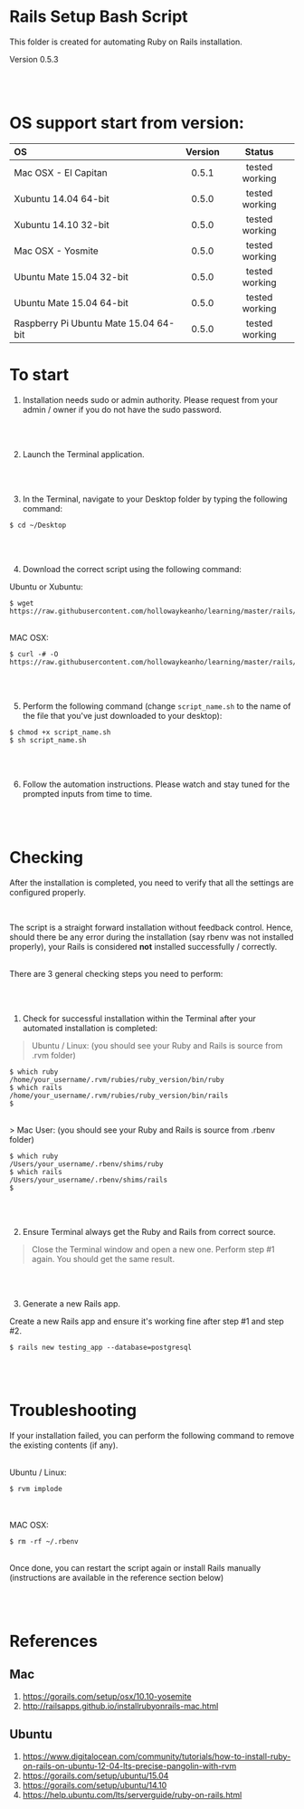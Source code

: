 # Rails Setup Bash Script
This folder is created for automating Ruby on Rails installation.

Version 0.5.3

<br><br>

# OS support start from version:
| OS                                         | Version  |     Status     |
|:-------------------------------------------|:--------:|:--------------:|
| Mac OSX - El Capitan                       |  0.5.1   | tested working |
| Xubuntu 14.04 64-bit                       |  0.5.0   | tested working |
| Xubuntu 14.10 32-bit                       |  0.5.0   | tested working |
| Mac OSX - Yosmite                          |  0.5.0   | tested working |
| Ubuntu Mate 15.04 32-bit                   |  0.5.0   | tested working |
| Ubuntu Mate 15.04 64-bit                   |  0.5.0   | tested working |
| Raspberry Pi Ubuntu Mate 15.04 64-bit      |  0.5.0   | tested working |

# To start
1) Installation needs sudo or admin authority. Please request from your admin / owner if you do not have the sudo password.

<br><br>

2) Launch the Terminal application.

<br><br>

3) In the Terminal, navigate to your Desktop folder by typing the following command:

```
$ cd ~/Desktop
```

<br><br>

4) Download the correct script using the following command:

Ubuntu or Xubuntu:

```
$ wget https://raw.githubusercontent.com/hollowaykeanho/learning/master/rails/setup/ubuntu/rails_setup_deb.sh
```

<br>
MAC OSX:

```
$ curl -# -O https://raw.githubusercontent.com/hollowaykeanho/learning/master/rails/setup/mac/rails_setup_osx.sh
```


<br><br>

5) Perform the following command (change `script_name.sh` to the name of the file that you've just downloaded to your desktop):

```
$ chmod +x script_name.sh
$ sh script_name.sh
```

<br><br>

6) Follow the automation instructions. Please watch and stay tuned for the prompted inputs from time to time.

<br><br>

# Checking
After the installation is completed, you need to verify that all the settings are configured properly.

<br>

The script is a straight forward installation without feedback control. Hence, should there be any error during the installation (say rbenv was not installed properly), your Rails is considered **not** installed successfully / correctly.

<br>
There are 3 general checking steps you need to perform:

<br><br>
1) Check for successful installation within the Terminal after your automated installation is completed:

> Ubuntu / Linux: (you should see your Ruby and Rails is source from .rvm folder)

```
$ which ruby
/home/your_username/.rvm/rubies/ruby_version/bin/ruby
$ which rails
/home/your_username/.rvm/rubies/ruby_version/bin/rails
$
```

<br>
> Mac User: (you should see your Ruby and Rails is source from .rbenv folder)

```
$ which ruby
/Users/your_username/.rbenv/shims/ruby
$ which rails
/Users/your_username/.rbenv/shims/rails
$
```

<br><br>

2) Ensure Terminal always get the Ruby and Rails from correct source.

> Close the Terminal window and open a new one. Perform step #1 again.
> You should get the same result.

<br><br>

3) Generate a new Rails app.

Create a new Rails app and ensure it's working fine after step #1 and step #2.

```
$ rails new testing_app --database=postgresql
```


<br><br>
# Troubleshooting
If your installation failed, you can perform the following command to remove the existing contents (if any).

<br>
Ubuntu / Linux:

```
$ rvm implode
```

<br><br>
MAC OSX:

```
$ rm -rf ~/.rbenv
```

<br>
Once done, you can restart the script again or install Rails manually (instructions are available in the reference section below)

<br><br>

# References
## Mac
1. https://gorails.com/setup/osx/10.10-yosemite
2. http://railsapps.github.io/installrubyonrails-mac.html

## Ubuntu
1. https://www.digitalocean.com/community/tutorials/how-to-install-ruby-on-rails-on-ubuntu-12-04-lts-precise-pangolin-with-rvm
2. https://gorails.com/setup/ubuntu/15.04
3. https://gorails.com/setup/ubuntu/14.10
4. https://help.ubuntu.com/lts/serverguide/ruby-on-rails.html

